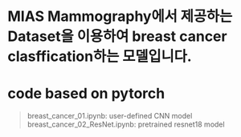 # MIAS Mammography에서 제공하는 Dataset을 이용하여 breast cancer clasffication하는 모델입니다.


# code based on pytorch
> breast_cancer_01.ipynb: user-defined CNN model
> breast_cancer_02_ResNet.ipynb: pretrained resnet18 model
